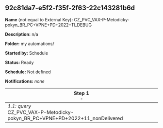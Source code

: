 ## 92c81da7-e5f2-f35f-2f63-22c143281b6d

**Name** (not equal to External Key)**:** CZ_PVC_VAX-P-Metodicky-pokyn_BR_PC+VPNE+PD+2022+11_DEBUG

**Description:** n/a

**Folder:** my automations/

**Started by:** Schedule

**Status:** Ready

**Schedule:** Not defined

**Notifications:** _none_


| Step 1<br>_<small>-</small>_ |
| --- |
| _1.1: query_<br>CZ_PVC_VAX-P-Metodicky-pokyn_BR_PC+VPNE+PD+2022+11_nonDelivered |
